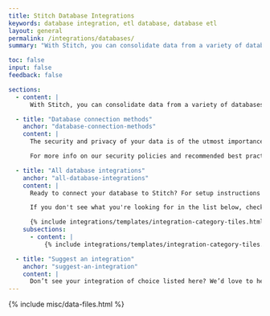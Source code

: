 ```yaml
---
title: Stitch Database Integrations
keywords: database integration, etl database, database etl
layout: general
permalink: /integrations/databases/
summary: "With Stitch, you can consolidate data from a variety of databases into a single data warehouse. Learn more about setting up a database integration and how Stitch will replicate data from that specific database type."

toc: false
input: false
feedback: false

sections:
  - content: |
      With Stitch, you can consolidate data from a variety of databases into [a single destination]({{ site.baseurl }}/destinations).

  - title: "Database connection methods"
    anchor: "database-connection-methods"
    content: |
      The security and privacy of your data is of the utmost importance to us. For more info about Stitch's supported encryption options, refer to the [Data Encryption guide]({{ link.security.encryption | prepend: site.baseurl }}).

      For more info on our security policies and recommended best practices, check out the [Security FAQ]({{ link.security.faq | prepend: site.baseurl }}).

  - title: "All database integrations"
    anchor: "all-database-integrations"
    content: |
      Ready to connect your database to Stitch? For setup instructions and details on the queries Stitch runs to replicate data, check out the guides below.

      If you don't see what you're looking for in the list below, check out the Singer project. A simple, composable, open-source ETL standard, Singer allows you to extract data from any source. Check out the [Roadmap]({{ site.singer-roadmap }}){:target} or [GitHub repo]({{ site.singer-github }}){:target="new"} to see what's currently being worked on.

      {% include integrations/templates/integration-category-tiles.html type="where-is-integration" %}
    subsections:
      - content: |
          {% include integrations/templates/integration-category-tiles.html type="databases" %}

  - title: "Suggest an integration"
    anchor: "suggest-an-integration"
    content: |
      Don’t see your integration of choice listed here? We’d love to hear from you! [Reach out to us](mailto:{{ site.support }}) with your suggestion.
---
```

{% include misc/data-files.html %}